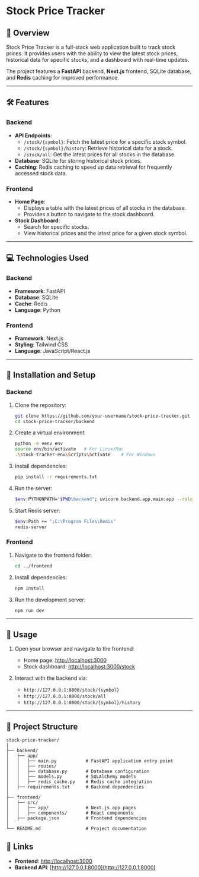 # Stock Price Tracker

## 🚀 Overview
Stock Price Tracker is a full-stack web application built to track stock prices. It provides users with the ability to view the latest stock prices, historical data for specific stocks, and a dashboard with real-time updates.

The project features a **FastAPI** backend, **Next.js** frontend, SQLite database, and **Redis** caching for improved performance.

---

## 🛠 Features

### **Backend**
- **API Endpoints**:
  - `/stock/{symbol}`: Fetch the latest price for a specific stock symbol.
  - `/stock/{symbol}/history`: Retrieve historical data for a stock.
  - `/stock/all`: Get the latest prices for all stocks in the database.
- **Database**: SQLite for storing historical stock prices.
- **Caching**: Redis caching to speed up data retrieval for frequently accessed stock data.

### **Frontend**
- **Home Page**:
  - Displays a table with the latest prices of all stocks in the database.
  - Provides a button to navigate to the stock dashboard.
- **Stock Dashboard**:
  - Search for specific stocks.
  - View historical prices and the latest price for a given stock symbol.

---

## 💻 Technologies Used

### **Backend**
- **Framework**: FastAPI
- **Database**: SQLite
- **Cache**: Redis
- **Language**: Python

### **Frontend**
- **Framework**: Next.js
- **Styling**: Tailwind CSS
- **Language**: JavaScript/React.js

---

## 🔧 Installation and Setup

### **Backend**
1. Clone the repository:
   ```bash
   git clone https://github.com/your-username/stock-price-tracker.git
   cd stock-price-tracker/backend
   ```

2. Create a virtual environment:
   ```bash
   python -m venv env
   source env/bin/activate   # For Linux/Mac
   .\stock-tracker-env\Scripts\activate    # For Windows
   ```

3. Install dependencies:
   ```bash
   pip install -r requirements.txt
   ```

4. Run the server:
   ```bash
   $env:PYTHONPATH="$PWD\backend"; uvicorn backend.app.main:app --reload
   ```

5. Start Redis server:
   ```bash
   $env:Path += ";C:\Program Files\Redis"
   redis-server
   ```

### **Frontend**
1. Navigate to the frontend folder:
   ```bash
   cd ../frontend
   ```

2. Install dependencies:
   ```bash
   npm install
   ```

3. Run the development server:
   ```bash
   npm run dev
   ```

---

## 🌟 Usage

1. Open your browser and navigate to the frontend:
   - Home page: [http://localhost:3000](http://localhost:3000)
   - Stock dashboard: [http://localhost:3000/stock](http://localhost:3000/stock)

2. Interact with the backend via:
   - `http://127.0.0.1:8000/stock/{symbol}`
   - `http://127.0.0.1:8000/stock/all`
   - `http://127.0.0.1:8000/stock/{symbol}/history`

---

## 📂 Project Structure

```
stock-price-tracker/
│
├── backend/
│   ├── app/
│   │   ├── main.py           # FastAPI application entry point
│   │   ├── routes/
│   │   ├── database.py       # Database configuration
│   │   ├── models.py         # SQLAlchemy models
│   │   ├── redis_cache.py    # Redis cache integration
│   ├── requirements.txt      # Backend dependencies
│
├── frontend/
│   ├── src/
│   │   ├── app/              # Next.js app pages
│   │   ├── components/       # React components
│   ├── package.json          # Frontend dependencies
│
└── README.md                 # Project documentation
```

## 🔗 Links
- **Frontend**: [http://localhost:3000](http://localhost:3000)
- **Backend API**: [http://127.0.0.1:8000](http://127.0.0.1:8000)
